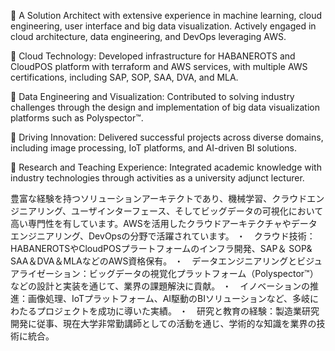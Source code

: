 👀 A Solution Architect with extensive experience in machine learning, cloud engineering, user interface and big data visualization. Actively engaged in cloud architecture, data engineering, and DevOps leveraging AWS.

👀 Cloud Technology: Developed infrastructure for HABANEROTS and CloudPOS platform with terraform and AWS services, with multiple AWS certifications, including SAP, SOP, SAA, DVA, and MLA.

👀 Data Engineering and Visualization: Contributed to solving industry challenges through the design and implementation of big data visualization platforms such as Polyspector™.

👀 Driving Innovation: Delivered successful projects across diverse domains, including image processing, IoT platforms, and AI-driven BI solutions.

👀 Research and Teaching Experience: Integrated academic knowledge with industry technologies through activities as a university adjunct lecturer.

豊富な経験を持つソリューションアーキテクトであり、機械学習、クラウドエンジニアリング、ユーザインターフェース、そしてビッグデータの可視化において高い専門性を有しています。AWSを活用したクラウドアーキテクチャやデータエンジニアリング、DevOpsの分野で活躍されています。
・　クラウド技術：HABANEROTSやCloudPOSプラートフォームのインフラ開発、SAP＆ SOP& SAA＆DVA＆MLAなどのAWS資格保有。
・　データエンジニアリングとビジュアライゼーション：ビッグデータの視覚化プラットフォーム（Polyspector™）などの設計と実装を通じて、業界の課題解決に貢献。
・　イノベーションの推進：画像処理、IoTプラットフォーム、AI駆動のBIソリューションなど、多岐にわたるプロジェクトを成功に導いた実績。
・　研究と教育の経験：製造業研究開発に従事、現在大学非常勤講師としての活動を通じ、学術的な知識を業界の技術に統合。
